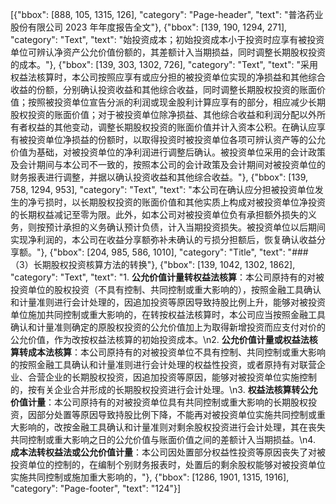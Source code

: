 [{"bbox": [888, 105, 1315, 126], "category": "Page-header", "text": "普洛药业股份有限公司 2023 年年度报告全文"}, {"bbox": [139, 190, 1294, 271], "category": "Text", "text": "始投资成本；初始投资成本小于投资时应享有被投资单位可辨认净资产公允价值份额的，其差额计入当期损益，同时调整长期股权投资的成本。"}, {"bbox": [139, 303, 1302, 726], "category": "Text", "text": "采用权益法核算时，本公司按照应享有或应分担的被投资单位实现的净损益和其他综合收益的份额，分别确认投资收益和其他综合收益，同时调整长期股权投资的账面价值；按照被投资单位宣告分派的利润或现金股利计算应享有的部分，相应减少长期股权投资的账面价值；对于被投资单位除净损益、其他综合收益和利润分配以外所有者权益的其他变动，调整长期股权投资的账面价值并计入资本公积。在确认应享有被投资单位净损益的份额时，以取得投资时被投资单位各项可辨认资产等的公允价值为基础，对被投资单位的净利润进行调整后确认。被投资单位采用的会计政策及会计期间与本公司不一致的，按照本公司的会计政策及会计期间对被投资单位的财务报表进行调整，并据以确认投资收益和其他综合收益。"}, {"bbox": [139, 758, 1294, 953], "category": "Text", "text": "本公司在确认应分担被投资单位发生的净亏损时，以长期股权投资的账面价值和其他实质上构成对被投资单位净投资的长期权益减记至零为限。此外，如本公司对被投资单位负有承担额外损失的义务，则按预计承担的义务确认预计负债，计入当期投资损失。被投资单位以后期间实现净利润的，本公司在收益分享额弥补未确认的亏损分担额后，恢复确认收益分享额。"}, {"bbox": [204, 985, 586, 1010], "category": "Title", "text": "### （3）长期股权投资核算方法的转换"}, {"bbox": [139, 1042, 1302, 1862], "category": "Text", "text": "1. **公允价值计量转权益法核算**：本公司原持有的对被投资单位的股权投资（不具有控制、共同控制或重大影响的），按照金融工具确认和计量准则进行会计处理的，因追加投资等原因导致持股比例上升，能够对被投资单位施加共同控制或重大影响的，在转按权益法核算时，本公司应当按照金融工具确认和计量准则确定的原股权投资的公允价值加上为取得新增投资而应支付对价的公允价值，作为改按权益法核算的初始投资成本。\n2. **公允价值计量或权益法核算转成本法核算**：本公司原持有的对被投资单位不具有控制、共同控制或重大影响的按照金融工具确认和计量准则进行会计处理的权益性投资，或者原持有对联营企业、合营企业的长期股权投资，因追加投资等原因，能够对被投资单位实施控制的，按有关企业合并形成的长期股权投资进行会计处理。\n3. **权益法核算转公允价值计量**：本公司原持有的对被投资单位具有共同控制或重大影响的长期股权投资，因部分处置等原因导致持股比例下降，不能再对被投资单位实施共同控制或重大影响的，改按金融工具确认和计量准则对剩余股权投资进行会计处理，其在丧失共同控制或重大影响之日的公允价值与账面价值之间的差额计入当期损益。\n4. **成本法转权益法或公允价值计量**：本公司因处置部分权益性投资等原因丧失了对被投资单位的控制的，在编制个别财务报表时，处置后的剩余股权能够对被投资单位实施共同控制或施加重大影响的，"}, {"bbox": [1286, 1901, 1315, 1916], "category": "Page-footer", "text": "124"}]